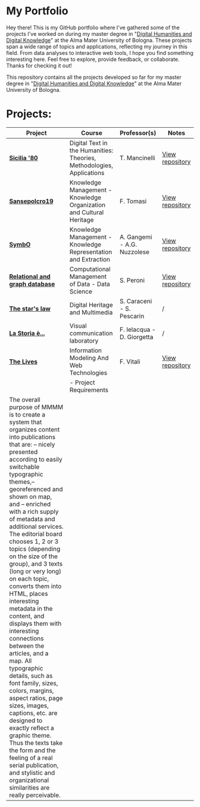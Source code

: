 # My Portfolio


Hey there! This is my GitHub portfolio where I've gathered some of the projects I've worked on during my master degree in "[Digital Humanities and Digital Knowledge](https://corsi.unibo.it/2cycle/DigitalHumanitiesKnowledge)" at the Alma Mater University of Bologna. These projects span a wide range of topics and applications, reflecting my journey in this field. From data analyses to interactive web tools, I hope you find something interesting here. Feel free to explore, provide feedback, or collaborate. Thanks for checking it out!



This repository contains all the projects developed so far for my master degree in "[Digital Humanities and Digital Knowledge](https://corsi.unibo.it/2cycle/DigitalHumanitiesKnowledge)" at the Alma Mater University of Bologna. 

# Projects:
|**Project**|**Course**|**Professor(s)**|**Notes**
|---|---|---|---|
|**[Sicilia '80 ](https://giorgimariachiara.github.io/DTTH/index.html)**|Digital Text in the Humanities: Theories, Methodologies, Applications|T. Mancinelli|[View repository](https://github.com/giorgimariachiara/DTTH) 
|**[Sansepolcro19](https://sansepolcro19.github.io/korganization//)**|Knowledge Management - Knowledge Organization and Cultural Heritage|F. Tomasi|[View repository](https://github.com/sansepolcro19/korganization)
|**[SymbO](https://giorgimariachiara.github.io/KRKE/index.html)**|   Knowledge Management - Knowledge Representation and Extraction|A. Gangemi - A.G. Nuzzolese|[View repository](https://github.com/giorgimariachiara/KRKE) 
|**[Relational and graph database](https://github.com/ljutach/Ed-Edd-n-Eddie/blob/main/jupyternotebook./DatascienceJupyternotebook.ipynb)**|Computational Management of Data - Data Science|S. Peroni|[View repository](https://github.com/ljutach/Ed-Edd-n-Eddie)
|**[The star's law](https://github.com/elizastuglik/Thestarslaw)**|Digital Heritage and Multimedia|S. Caraceni - S.  Pescarin|/
|**[La Storia è...](https://github.com/giorgimariachiara/Lastoria.git)**|Visual communication laboratory|F. Ielacqua - D. Giorgetta|/
|**[The Lives ](https://giorgimariachiara.github.io/TheLivesOf/index.html)**|Information Modeling And Web Technologies|F. Vitali|[View repository](https://github.com/giorgimariachiara/TheLivesOf) 
| | - Project Requirements ||
The overall purpose of MMMM is to create a system that organizes content into publications that are: – nicely presented according to easily switchable typographic themes,– georeferenced and shown on map, and – enriched with a rich supply of metadata and additional services. The editorial board chooses 1, 2 or 3 topics (depending on the size of the group), and 3 texts (long or very long) on each topic, converts them into HTML, places interesting metadata in the content, and displays them with interesting connections between the articles, and a map. All typographic details, such as font family, sizes, colors, margins, aspect ratios, page sizes, images, captions, etc. are designed to exactly reflect a graphic theme. Thus the texts take the form and the feeling of a real serial publication, and stylistic and organizational similarities are really perceivable.|









